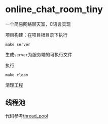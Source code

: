 # online_chat_room_tiny

一个简易网络聊天室，C语言实现

项目构建：在项目根目录下执行
```
make server
```

生成`server`为服务端的可执行文件

执行
```
make clean
```

清理工程

## 线程池

代码参考[thread_pool](src/thread_pool.c)